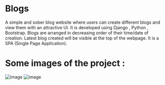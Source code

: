 # Blogs
 A simple and sober blog website where users can create different blogs and view them with an attractive UI.
 It is developed using Django , Python , Bootstrap.
 Blogs are arranged in decreasing order of their time/date of creation.
 Latest blog created will be visible at the top of the webpage.
 It is a SPA (Single Page Application).

# Some images of the project :

![image](https://github.com/vanshanand34/Blogs/assets/145587633/9183c107-6501-4dac-abbc-3cb8ea79fb63)
![image](https://github.com/vanshanand34/Blogs/assets/145587633/9e56c9b4-58a0-4419-8cc3-e828f161a73b)

